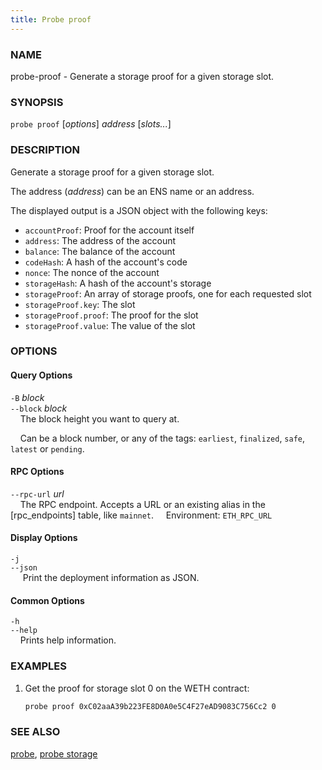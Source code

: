 ```yaml
---
title: Probe proof
---
```


### NAME

probe-proof - Generate a storage proof for a given storage slot.

### SYNOPSIS

`probe proof` [*options*] _address_ [*slots...*]

### DESCRIPTION

Generate a storage proof for a given storage slot.

The address (_address_) can be an ENS name or an address.

The displayed output is a JSON object with the following keys:

- `accountProof`: Proof for the account itself
- `address`: The address of the account
- `balance`: The balance of the account
- `codeHash`: A hash of the account's code
- `nonce`: The nonce of the account
- `storageHash`: A hash of the account's storage
- `storageProof`: An array of storage proofs, one for each requested slot
- `storageProof.key`: The slot
- `storageProof.proof`: The proof for the slot
- `storageProof.value`: The value of the slot

### OPTIONS

#### Query Options

`-B` _block_  
`--block` _block_  
&nbsp;&nbsp;&nbsp;&nbsp;The block height you want to query at.

&nbsp;&nbsp;&nbsp;&nbsp;Can be a block number, or any of the tags: `earliest`, `finalized`, `safe`, `latest` or `pending`.

#### RPC Options

`--rpc-url` _url_  
&nbsp;&nbsp;&nbsp;&nbsp;The RPC endpoint. Accepts a URL or an existing alias in the [rpc_endpoints] table, like `mainnet`.
&nbsp;&nbsp;&nbsp;&nbsp;Environment: `ETH_RPC_URL`

#### Display Options

`-j`  
`--json`  
&nbsp;&nbsp;&nbsp;&nbsp; Print the deployment information as JSON.

#### Common Options

`-h`  
`--help`  
&nbsp;&nbsp;&nbsp;&nbsp;Prints help information.

### EXAMPLES

1. Get the proof for storage slot 0 on the WETH contract:
   ```sh
   probe proof 0xC02aaA39b223FE8D0A0e5C4F27eAD9083C756Cc2 0
   ```

### SEE ALSO

[probe](./probe.md), [probe storage](./probe-storage.md)
